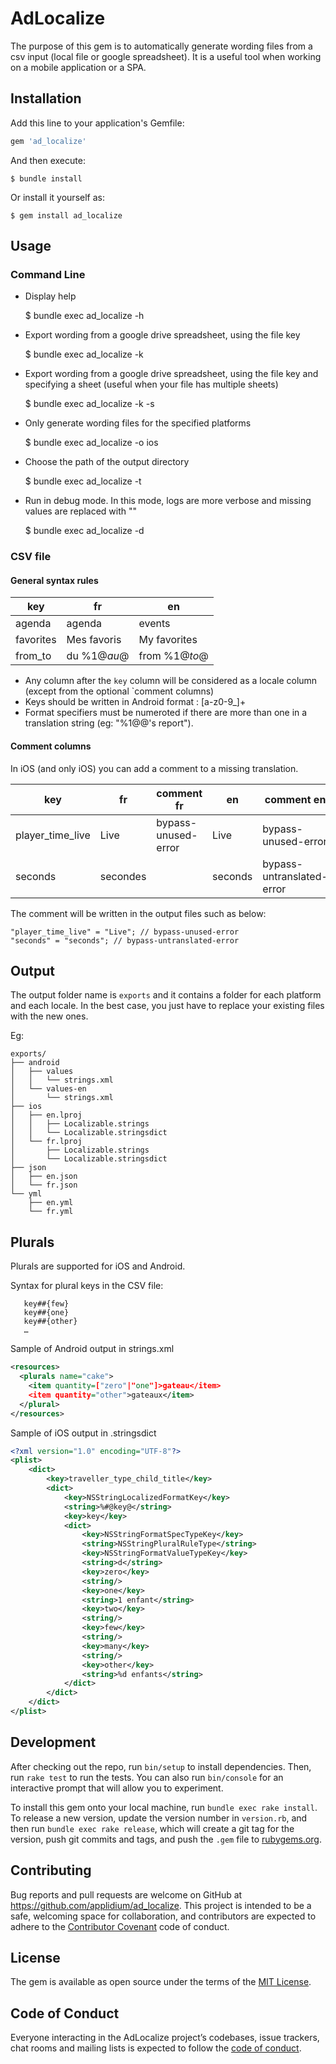 # AdLocalize

The purpose of this gem is to automatically generate wording files from a csv input (local file or google spreadsheet). It is a useful tool when working on a mobile application or a SPA.

## Installation

Add this line to your application's Gemfile:

```ruby
gem 'ad_localize'
```

And then execute:

    $ bundle install

Or install it yourself as:

    $ gem install ad_localize

## Usage

### Command Line

* Display help


    $ bundle exec ad_localize -h

* Export wording from a google drive spreadsheet, using the file key


    $ bundle exec ad_localize -k <your-spreadsheet-drive-key>

* Export wording from a google drive spreadsheet, using the file key and specifying a sheet (useful when your file has multiple sheets)


    $ bundle exec ad_localize -k <your-spreadsheet-drive-key> -s <your-specific-sheet-id>

* Only generate wording files for the specified platforms


    $ bundle exec ad_localize -o ios

* Choose the path of the output directory


    $ bundle exec ad_localize -t <path-to-the-output-directory>

* Run in debug mode. In this mode, logs are more verbose and missing values are replaced with "<Missing Translation>"


    $ bundle exec ad_localize -d

### CSV file
#### General syntax rules

| key | fr | en |
| --- | --- | --- |
| agenda | agenda | events |
| favorites | Mes favoris | My favorites |
| from_to | du %1$@ au %2$@ | from %1$@ to %2$@ |

- Any column after the `key` column will be considered as a locale column (except from the optional `comment columns) 
- Keys should be written in Android format : [a-z0-9_]+
- Format specifiers must be numeroted if there are more than one in a translation string (eg: "%1$@ %2$@'s report").

#### Comment columns

In iOS (and only iOS) you can add a comment to a missing translation.

| key | fr | comment fr | en | comment en |
| --- | --- | --- | --- | --- |
| player_time_live | Live	| bypass-unused-error	| Live | bypass-unused-error |
| seconds | secondes |  | seconds | bypass-untranslated-error |

The comment will be written in the output files  such as below:

```
"player_time_live" = "Live"; // bypass-unused-error
"seconds" = "seconds"; // bypass-untranslated-error
```

## Output

The output folder name is `exports` and it contains a folder for each platform and each locale. In the best case, you just have to replace your existing files with the new ones.

Eg:
```
exports/
├── android
│   ├── values
│   │   └── strings.xml
│   └── values-en
│       └── strings.xml
├── ios
│   ├── en.lproj
│   │   ├── Localizable.strings
│   │   └── Localizable.stringsdict
│   └── fr.lproj
│       ├── Localizable.strings
│       └── Localizable.stringsdict
├── json
│   ├── en.json
│   └── fr.json
└── yml
    ├── en.yml
    └── fr.yml
```

## Plurals

Plurals are supported for iOS and Android.

Syntax for plural keys in the CSV file:

       key##{few}
       key##{one}
       key##{other}
       …

Sample of Android output in strings.xml

```xml
<resources>
  <plurals name="cake">
    <item quantity=["zero"|"one"]>gateau</item>
    <item quantity="other">gateaux</item>
  </plural>
</resources>
```

Sample of iOS output in .stringsdict

```xml
<?xml version="1.0" encoding="UTF-8"?>
<plist>
    <dict>
        <key>traveller_type_child_title</key>
        <dict>
            <key>NSStringLocalizedFormatKey</key>
            <string>%#@key@</string>
            <key>key</key>
            <dict>
                <key>NSStringFormatSpecTypeKey</key>
                <string>NSStringPluralRuleType</string>
                <key>NSStringFormatValueTypeKey</key>
                <string>d</string>
                <key>zero</key>
                <string/>
                <key>one</key>
                <string>1 enfant</string>
                <key>two</key>
                <string/>
                <key>few</key>
                <string/>
                <key>many</key>
                <string/>
                <key>other</key>
                <string>%d enfants</string>
            </dict>
        </dict>
    </dict>
</plist>
```

## Development

After checking out the repo, run `bin/setup` to install dependencies. Then, run `rake test` to run the tests. You can also run `bin/console` for an interactive prompt that will allow you to experiment.

To install this gem onto your local machine, run `bundle exec rake install`. To release a new version, update the version number in `version.rb`, and then run `bundle exec rake release`, which will create a git tag for the version, push git commits and tags, and push the `.gem` file to [rubygems.org](https://rubygems.org).

## Contributing

Bug reports and pull requests are welcome on GitHub at https://github.com/applidium/ad_localize. This project is intended to be a safe, welcoming space for collaboration, and contributors are expected to adhere to the [Contributor Covenant](http://contributor-covenant.org) code of conduct.

## License

The gem is available as open source under the terms of the [MIT License](https://opensource.org/licenses/MIT).

## Code of Conduct

Everyone interacting in the AdLocalize project’s codebases, issue trackers, chat rooms and mailing lists is expected to follow the [code of conduct](https://github.com/[USERNAME]/ad_localize/blob/master/CODE_OF_CONDUCT.md).
